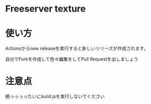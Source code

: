# Freeserver texture

# 使い方
Actionsからnew releaseを実行すると新しいリリーズが作成されます。

自分でForkを作成して色々編集をしてPull Requestを出しましょう

# 注意点
絶っっっったいにbuild.jsを実行しないでください
